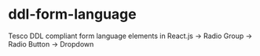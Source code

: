 # ddl-form-language
Tesco DDL compliant form language elements in React.js
-> Radio Group 
-> Radio Button
-> Dropdown

